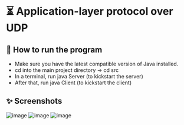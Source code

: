 # ⏳ Application-layer protocol over UDP

## 🔐 How to run the program

- Make sure you have the latest compatible version of Java installed.
- cd into the main project directory -> cd src 
- In a terminal, run java Server (to kickstart the server)
- After that, run java Client (to kickstart the client)

## ✨ Screenshots

![image](https://user-images.githubusercontent.com/20516641/162377736-a923f800-f15a-4e9a-b1d5-79507c5167d8.png)
![image](https://user-images.githubusercontent.com/20516641/162377839-8901cc4b-2cfe-4f71-bc2f-651d4b8556ea.png)
![image](https://user-images.githubusercontent.com/20516641/162377891-b0c0fe6e-be3a-4272-afdb-87ba9c8d1167.png)

